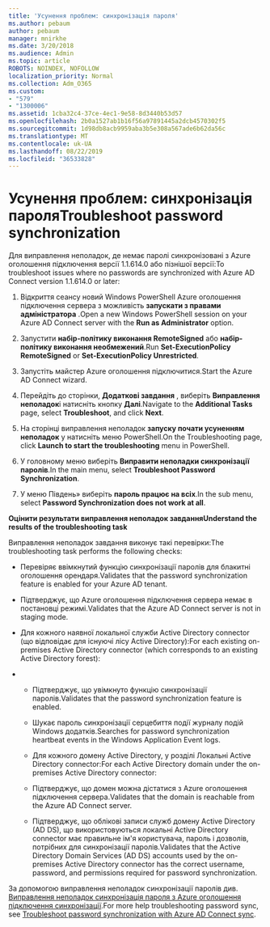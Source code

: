 ```yaml
---
title: 'Усунення проблем: синхронізація пароля'
ms.author: pebaum
author: pebaum
manager: mnirkhe
ms.date: 3/20/2018
ms.audience: Admin
ms.topic: article
ROBOTS: NOINDEX, NOFOLLOW
localization_priority: Normal
ms.collection: Adm_O365
ms.custom:
- "579"
- "1300006"
ms.assetid: 1cba32c4-37ce-4ec1-9e58-8d3440b53d57
ms.openlocfilehash: 2b0a1527ab1b16f56a97891445a2dcb4570302f5
ms.sourcegitcommit: 1d98db8acb9959aba3b5e308a567ade6b62da56c
ms.translationtype: MT
ms.contentlocale: uk-UA
ms.lasthandoff: 08/22/2019
ms.locfileid: "36533828"
---
```

# <a name="troubleshoot-password-synchronization"></a><span data-ttu-id="915ab-102">Усунення проблем: синхронізація пароля</span><span class="sxs-lookup"><span data-stu-id="915ab-102">Troubleshoot password synchronization</span></span>

<span data-ttu-id="915ab-103">Для виправлення неполадок, де немає паролі синхронізовані з Azure оголошення підключення версії 1.1.614.0 або пізнішої версії:</span><span class="sxs-lookup"><span data-stu-id="915ab-103">To troubleshoot issues where no passwords are synchronized with Azure AD Connect version 1.1.614.0 or later:</span></span>
  
1. <span data-ttu-id="915ab-104">Відкриття сеансу новий Windows PowerShell Azure оголошення підключення сервера з можливість **запускати з правами адміністратора** .</span><span class="sxs-lookup"><span data-stu-id="915ab-104">Open a new Windows PowerShell session on your Azure AD Connect server with the **Run as Administrator** option.</span></span>

2. <span data-ttu-id="915ab-105">Запустити **набір-політику виконання RemoteSigned** або **набір-політику виконання необмежений**.</span><span class="sxs-lookup"><span data-stu-id="915ab-105">Run **Set-ExecutionPolicy RemoteSigned** or **Set-ExecutionPolicy Unrestricted**.</span></span>

3. <span data-ttu-id="915ab-106">Запустіть майстер Azure оголошення підключитися.</span><span class="sxs-lookup"><span data-stu-id="915ab-106">Start the Azure AD Connect wizard.</span></span>

4. <span data-ttu-id="915ab-107">Перейдіть до сторінки, **Додаткові завдання** , виберіть **Виправлення неполадок**і натисніть кнопку **Далі**.</span><span class="sxs-lookup"><span data-stu-id="915ab-107">Navigate to the **Additional Tasks** page, select **Troubleshoot**, and click **Next**.</span></span>

5. <span data-ttu-id="915ab-108">На сторінці виправлення неполадок **запуску почати усуненням неполадок** у натисніть меню PowerShell.</span><span class="sxs-lookup"><span data-stu-id="915ab-108">On the Troubleshooting page, click **Launch to start the troubleshooting** menu in PowerShell.</span></span>

6. <span data-ttu-id="915ab-109">У головному меню виберіть **Виправити неполадки синхронізації паролів**.</span><span class="sxs-lookup"><span data-stu-id="915ab-109">In the main menu, select **Troubleshoot Password Synchronization**.</span></span>

7. <span data-ttu-id="915ab-110">У меню Південь» виберіть **пароль працює на всіх**.</span><span class="sxs-lookup"><span data-stu-id="915ab-110">In the sub menu, select **Password Synchronization does not work at all**.</span></span>

<span data-ttu-id="915ab-111">**Оцінити результати виправлення неполадок завдання**</span><span class="sxs-lookup"><span data-stu-id="915ab-111">**Understand the results of the troubleshooting task**</span></span>
  
<span data-ttu-id="915ab-112">Виправлення неполадок завдання виконує такі перевірки:</span><span class="sxs-lookup"><span data-stu-id="915ab-112">The troubleshooting task performs the following checks:</span></span>
  
- <span data-ttu-id="915ab-113">Перевіряє ввімкнутий функцію синхронізації паролів для блакитні оголошення орендаря.</span><span class="sxs-lookup"><span data-stu-id="915ab-113">Validates that the password synchronization feature is enabled for your Azure AD tenant.</span></span>

- <span data-ttu-id="915ab-114">Підтверджує, що Azure оголошення підключення сервера немає в постановці режимі.</span><span class="sxs-lookup"><span data-stu-id="915ab-114">Validates that the Azure AD Connect server is not in staging mode.</span></span>

- <span data-ttu-id="915ab-115">Для кожного наявної локальної служби Active Directory connector (що відповідає для існуючі лісу Active Directory):</span><span class="sxs-lookup"><span data-stu-id="915ab-115">For each existing on-premises Active Directory connector (which corresponds to an existing Active Directory forest):</span></span>

- 
  - <span data-ttu-id="915ab-116">Підтверджує, що увімкнуто функцію синхронізації паролів.</span><span class="sxs-lookup"><span data-stu-id="915ab-116">Validates that the password synchronization feature is enabled.</span></span>

  - <span data-ttu-id="915ab-117">Шукає пароль синхронізації серцебиття події журналу подій Windows додатків.</span><span class="sxs-lookup"><span data-stu-id="915ab-117">Searches for password synchronization heartbeat events in the Windows Application Event logs.</span></span>

  - <span data-ttu-id="915ab-118">Для кожного домену Active Directory, у розділі Локальні Active Directory connector:</span><span class="sxs-lookup"><span data-stu-id="915ab-118">For each Active Directory domain under the on-premises Active Directory connector:</span></span>

  - <span data-ttu-id="915ab-119">Підтверджує, що домен можна дістатися з Azure оголошення підключення сервера.</span><span class="sxs-lookup"><span data-stu-id="915ab-119">Validates that the domain is reachable from the Azure AD Connect server.</span></span>

  - <span data-ttu-id="915ab-120">Підтверджує, що облікові записи служб домену Active Directory (AD DS), що використовуються локальні Active Directory connector має правильне ім'я користувача, пароль і дозволів, потрібних для синхронізації паролів.</span><span class="sxs-lookup"><span data-stu-id="915ab-120">Validates that the Active Directory Domain Services (AD DS) accounts used by the on-premises Active Directory connector has the correct username, password, and permissions required for password synchronization.</span></span>

<span data-ttu-id="915ab-121">За допомогою виправлення неполадок синхронізації паролів див. [Виправлення неполадок синхронізація пароля з Azure оголошення підключення синхронізації](https://docs.microsoft.com/azure/active-directory/connect/active-directory-aadconnectsync-troubleshoot-password-synchronization).</span><span class="sxs-lookup"><span data-stu-id="915ab-121">For more help troubleshooting password sync, see [Troubleshoot password synchronization with Azure AD Connect sync](https://docs.microsoft.com/azure/active-directory/connect/active-directory-aadconnectsync-troubleshoot-password-synchronization).</span></span>
  